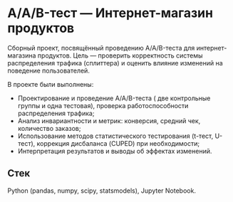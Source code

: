 # A/A/B-тест — Интернет-магазин продуктов

Сборный проект, посвящённый проведению A/A/B-теста для интернет-магазина продуктов. Цель — проверить корректность системы распределения трафика (сплиттера) и оценить влияние изменений на поведение пользователей.

В проекте были выполнены:
- Проектирование и проведение A/A/B-теста ( две контрольные группы и одна тестовая), проверка работоспособности распределения трафика;
- Анализ инвариантности и метрик: конверсия, средний чек, количество заказов;
- Использование методов статистического тестирования (t-тест, U-тест), коррекция дисбаланса (CUPED) при необходимости;
- Интерпретация результатов и выводы об эффектах изменений.

## Стек
Python (pandas, numpy, scipy, statsmodels), Jupyter Notebook.
